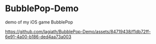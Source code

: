 # BubblePop-Demo

demo of my iOS game BubblePop


https://github.com/lagiath/BubblePop-Demo/assets/84719438/f1db72ff-6e91-4a00-b186-ded4aa73a003


